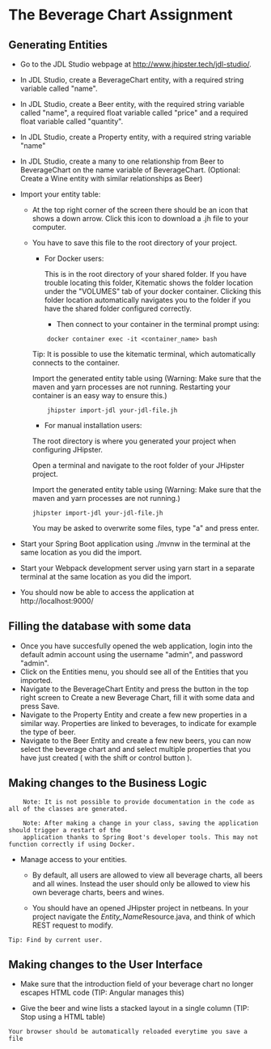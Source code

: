 # The Beverage Chart Assignment

## Generating Entities

- Go to the JDL Studio webpage at http://www.jhipster.tech/jdl-studio/.
- In JDL Studio, create a BeverageChart entity, with a required string variable called "name".
- In JDL Studio, create a Beer entity, with the required string variable called "name", a required float variable     called "price" and a required float variable called "quantity".
- In JDL Studio, create a Property entity, with a required string variable "name" 
- In JDL Studio, create a many to one relationship from Beer to BeverageChart on the name variable of BeverageChart.
    (Optional: Create a Wine entity with similar relationships as Beer)
- Import your entity table: 
    
  - At the top right corner of the screen there should be an icon that shows a down arrow. Click this icon to download a .jh file to your computer. 
  - You have to save this file to the root directory of your project.
    
    - For Docker users:
    
      This is in the root directory of your shared folder. 
      If you have trouble locating this folder, Kitematic shows the folder location under the "VOLUMES" 
      tab of your docker container. 
      Clicking this folder location automatically navigates you to the folder if you have the shared 
      folder configured correctly.
    
      - Then connect to your container in the terminal prompt using:
    ```
        docker container exec -it <container_name> bash
    ```
    
       Tip: It is possible to use the kitematic terminal, 
       which automatically connects to the container.
    
       Import the generated entity table using (Warning: Make sure that the maven and yarn processes 
       are not running. Restarting your container is an easy way to ensure this.)
        
    ```
        jhipster import-jdl your-jdl-file.jh
    ```
    - For manual installation users:
    
    The root directory is where you generated your project when configuring JHipster.
    
    Open a terminal and navigate to the root folder of your JHipster project.
    
    Import the generated entity table using (Warning: Make sure that the maven and yarn processes are not running.)
    ```
    jhipster import-jdl your-jdl-file.jh
    ```
    You may be asked to overwrite some files, type "a" and press enter.
    
- Start your Spring Boot application using ./mvnw in the terminal at the same location as you did the import.

- Start your Webpack development server using yarn start in a separate terminal at the same location as you did the import.
    
- You should now be able to access the application at http://localhost:9000/
    
## Filling the database with some data
  
- Once you have succesfully opened the web application, login into the default admin account using the username "admin", and password "admin".
- Click on the Entities menu, you should see all of the Entities that you imported.
- Navigate to the BeverageChart Entity and press the button in the top right screen to Create a new Beverage Chart, fill it with some data and press Save.
- Navigate to the Property Entity and create a few new properties in a similar way. Properties are linked to beverages, to indicate for example the type of beer.
- Navigate to the Beer Entity and create a few new beers, you can now select the beverage chart and and select multiple properties that you have just created ( with the shift or control button ).
  
## Making changes to the Business Logic
  
```
    Note: It is not possible to provide documentation in the code as all of the classes are generated.
```
```
    Note: After making a change in your class, saving the application should trigger a restart of the
    application thanks to Spring Boot's developer tools. This may not function correctly if using Docker.
```
- Manage access to your entities.

    - By default, all users are allowed to view all beverage charts, all beers and all wines. 
    Instead the user should only be allowed to view his own beverage charts, beers and wines.
      
    - You should have an opened JHipster project in netbeans.
      In your project navigate the *Entity_Name*Resource.java, and think of which REST request to modify.
```      
Tip: Find by current user.
```      
## Making changes to the User Interface

- Make sure that the introduction field of your beverage chart no longer escapes HTML code (TIP: Angular manages this)

- Give the beer and wine lists a stacked layout in a single column (TIP: Stop using a HTML table) 
```
Your browser should be automatically reloaded everytime you save a file
```

